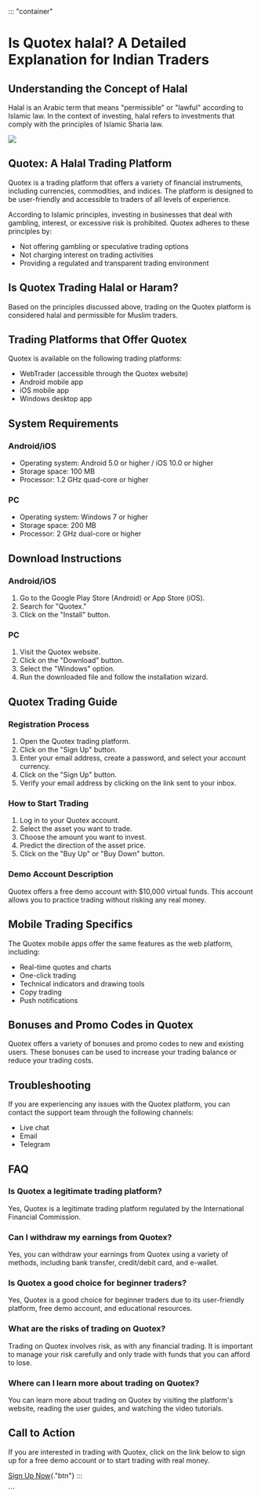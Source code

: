 ::: \"container\"
# Is Quotex halal? A Detailed Explanation for Indian Traders

## Understanding the Concept of Halal

Halal is an Arabic term that means "permissible" or "lawful"
according to Islamic law. In the context of investing, halal refers to
investments that comply with the principles of Islamic Sharia law.

[![](https://static.quotex.io/files/4_en/300_250.jpg)](https://traff.sbs/brokerqxlid)

## Quotex: A Halal Trading Platform

Quotex is a trading platform that offers a variety of financial
instruments, including currencies, commodities, and indices. The
platform is designed to be user-friendly and accessible to traders of
all levels of experience.

According to Islamic principles, investing in businesses that deal with
gambling, interest, or excessive risk is prohibited. Quotex adheres to
these principles by:

-   Not offering gambling or speculative trading options
-   Not charging interest on trading activities
-   Providing a regulated and transparent trading environment

## Is Quotex Trading Halal or Haram?

Based on the principles discussed above, trading on the Quotex platform
is considered halal and permissible for Muslim traders.

## Trading Platforms that Offer Quotex

Quotex is available on the following trading platforms:

-   WebTrader (accessible through the Quotex website)
-   Android mobile app
-   iOS mobile app
-   Windows desktop app

## System Requirements

### Android/iOS

-   Operating system: Android 5.0 or higher / iOS 10.0 or higher
-   Storage space: 100 MB
-   Processor: 1.2 GHz quad-core or higher

### PC

-   Operating system: Windows 7 or higher
-   Storage space: 200 MB
-   Processor: 2 GHz dual-core or higher

## Download Instructions

### Android/iOS

1.  Go to the Google Play Store (Android) or App Store (iOS).
2.  Search for "Quotex."
3.  Click on the "Install" button.

### PC

1.  Visit the Quotex website.
2.  Click on the "Download" button.
3.  Select the "Windows" option.
4.  Run the downloaded file and follow the installation wizard.

## Quotex Trading Guide

### Registration Process

1.  Open the Quotex trading platform.
2.  Click on the "Sign Up" button.
3.  Enter your email address, create a password, and select your account
    currency.
4.  Click on the "Sign Up" button.
5.  Verify your email address by clicking on the link sent to your
    inbox.

### How to Start Trading

1.  Log in to your Quotex account.
2.  Select the asset you want to trade.
3.  Choose the amount you want to invest.
4.  Predict the direction of the asset price.
5.  Click on the "Buy Up" or "Buy Down" button.

### Demo Account Description

Quotex offers a free demo account with \$10,000 virtual funds. This
account allows you to practice trading without risking any real money.

## Mobile Trading Specifics

The Quotex mobile apps offer the same features as the web platform,
including:

-   Real-time quotes and charts
-   One-click trading
-   Technical indicators and drawing tools
-   Copy trading
-   Push notifications

## Bonuses and Promo Codes in Quotex

Quotex offers a variety of bonuses and promo codes to new and existing
users. These bonuses can be used to increase your trading balance or
reduce your trading costs.

## Troubleshooting

If you are experiencing any issues with the Quotex platform, you can
contact the support team through the following channels:

-   Live chat
-   Email
-   Telegram

## FAQ

### Is Quotex a legitimate trading platform?

Yes, Quotex is a legitimate trading platform regulated by the
International Financial Commission.

### Can I withdraw my earnings from Quotex?

Yes, you can withdraw your earnings from Quotex using a variety of
methods, including bank transfer, credit/debit card, and e-wallet.

### Is Quotex a good choice for beginner traders?

Yes, Quotex is a good choice for beginner traders due to its
user-friendly platform, free demo account, and educational resources.

### What are the risks of trading on Quotex?

Trading on Quotex involves risk, as with any financial trading. It is
important to manage your risk carefully and only trade with funds that
you can afford to lose.

### Where can I learn more about trading on Quotex?

You can learn more about trading on Quotex by visiting the platform\'s
website, reading the user guides, and watching the video tutorials.

## Call to Action

If you are interested in trading with Quotex, click on the link below to
sign up for a free demo account or to start trading with real money.

[Sign Up
Now](\%22https://broker-qx.pro/sign-up/?lid=1102511\%22){."btn"}
:::

\`\`\`

